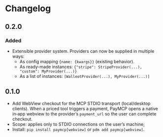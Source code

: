 # Changelog

## 0.2.0
### Added
- Extensible provider system. Providers can now be supplied in multiple ways:
  - As config mapping `{name: {kwargs}}` (existing behavior).
  - As ready-made instances: `{"stripe": StripeProvider(...), "custom": MyProvider(...)}`
  - As a list of instances: `[WalleotProvider(...), MyProvider(...)]`

## 0.1.0
- Add WebView checkout for the MCP STDIO transport (local/desktop clients). When a priced tool triggers a payment, PayMCP opens a native in‑app webview to the provider’s `payment_url` so the user can complete checkout.
- Scope: applies only to STDIO connections on the user’s machine; 
- Install: `pip install paymcp[webview]` or `pdm add paymcp[webview]`.
